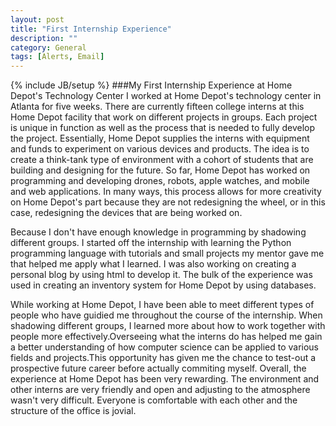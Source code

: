 ```yaml
---
layout: post
title: "First Internship Experience"
description: ""
category: General
tags: [Alerts, Email]
---
```

{% include JB/setup %}
###My First Internship Experience at Home Depot's Technology Center
I worked at Home Depot's technology center in Atlanta for five weeks. There are currently fifteen college interns at this Home Depot facility that work on different projects in groups. Each project is unique in function as well as the process that is needed to fully develop the project. Essentially, Home Depot supplies the interns with equipment and funds to experiment on various devices and products. The idea is to create a think-tank type of environment with a cohort of students that are building and designing for the future. So far, Home Depot has worked on programming and developing drones, robots, apple watches, and mobile and web applications. In many ways, this process allows for more creativity on Home Depot's part because they are not redesigning the wheel, or in this case, redesigning the devices that are being worked on. 

Because I don't have enough knowledge in programming by shadowing different groups. I started off the internship with learning the Python programming language with tutorials and small projects my mentor gave me that helped me apply what I learned. I was also working on creating a personal blog by using html to develop it. The bulk of the experience was used in creating an inventory system for Home Depot by using databases. 

While working at Home Depot, I have been able to meet different types of people who have guidied me throughout the course of the internship. When shadowing different groups, I learned more about how to work together with people more effectively.Overseeing what the interns do has helped me gain a better understanding of how computer science can be applied to various fields and projects.This opportunity has given me the chance to test-out a prospective future career before actually commiting myself. 
Overall, the experience at Home Depot has been very rewarding. The environment and other interns are very friendly and open and adjusting to the atmosphere wasn't very difficult. Everyone is comfortable with each other and the structure of the office is jovial.





